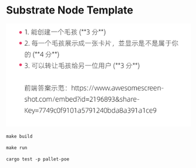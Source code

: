 # Substrate Node Template

![image](https://github.com/RusherK/node-template/blob/master/lesson03/lesson03.png)


``
make build
``

``
make run
``

``
cargo test -p pallet-poe
``